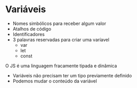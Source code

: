 # Variáveis

* Nomes simbólicos para receber algum valor
* Atalhos de código
* Identificadores
* 3 palavras reservadas para criar uma varíavel
    * var
    * let
    * const
    
O JS é uma linguagem fracamente tipada e dinâmica
- Variáveis não precisam ter um tipo previamente definido
- Podemos mudar o conteúdo da variável